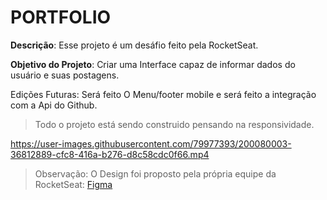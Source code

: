 # PORTFOLIO

**Descrição**: Esse projeto é um desáfio feito pela RocketSeat.

**Objetivo do Projeto**: Criar uma Interface capaz de informar dados do usuário e suas postagens.

Edições Futuras: Será feito O Menu/footer mobile e será feito a integração com a Api do Github.
> Todo o projeto está sendo construido pensando na responsividade. 


https://user-images.githubusercontent.com/79977393/200080003-36812889-cfc8-416a-b276-d8c58cdc0f66.mp4


> Observação: O Design foi proposto pela própria equipe da RocketSeat:
[Figma](https://www.figma.com/file/hmw0EV15kou8ePwAbYmeBg/DD-%2F-Portfolio-(Copy)?node-id=3%3A2)
